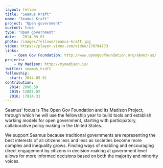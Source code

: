 ```yaml
---
layout: fellow
title: "Seamus Kraft"
name: "Seamus Kraft"
project: "Open government"
current: true
type: "Open government"
date:   2014-09-01
photo: /images/fellows/seamus-kraft.jpg
video: https://player.vimeo.com/video/170794773
links:
    - Open Gov Foundation: http://www.opengovfoundation.org/about-us/
projects:
    - My Madison: http://mymadison.io/
twitter: seamus_kraft
fellowship:
  start: 2014-09-01
contribution:
  2014: 2096.59
  2015: 12087.02
  2016: 17814.31
---
```


Seamus' focus is The Open Gov Foundation and its Madison Project, through which he will use the fellowship year to build tools and establish working models for open government, starting with participatory, collaborative policy making in the United States.

We support Seamus because traditional governments are representing the best interests of all citizens less and less as societies become more complex and inequality grows. Finding ways of enabling and encouraging direct engagement by citizens in decision-making at government level allows for more informed decisions based on both the majority and minority voices.
